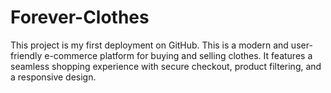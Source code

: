  # Forever-Clothes
This project is my first deployment on GitHub. This is a modern and user-friendly e-commerce platform for buying and selling clothes. It features a seamless shopping experience with secure checkout, product filtering, and a responsive design. 
  
 
   
   
